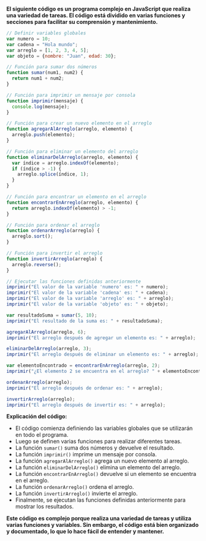 **El siguiente código es un programa complejo en JavaScript que realiza una variedad de tareas. El código está dividido en varias funciones y secciones para facilitar su comprensión y mantenimiento.**

```javascript
// Definir variables globales
var numero = 10;
var cadena = "Hola mundo";
var arreglo = [1, 2, 3, 4, 5];
var objeto = {nombre: "Juan", edad: 30};

// Función para sumar dos números
function sumar(num1, num2) {
  return num1 + num2;
}

// Función para imprimir un mensaje por consola
function imprimir(mensaje) {
  console.log(mensaje);
}

// Función para crear un nuevo elemento en el arreglo
function agregarAlArreglo(arreglo, elemento) {
  arreglo.push(elemento);
}

// Función para eliminar un elemento del arreglo
function eliminarDelArreglo(arreglo, elemento) {
  var índice = arreglo.indexOf(elemento);
  if (índice > -1) {
    arreglo.splice(índice, 1);
  }
}

// Función para encontrar un elemento en el arreglo
function encontrarEnArreglo(arreglo, elemento) {
  return arreglo.indexOf(elemento) > -1;
}

// Función para ordenar el arreglo
function ordenarArreglo(arreglo) {
  arreglo.sort();
}

// Función para invertir el arreglo
function invertirArreglo(arreglo) {
  arreglo.reverse();
}

// Ejecutar las funciones definidas anteriormente
imprimir("El valor de la variable 'numero' es: " + numero);
imprimir("El valor de la variable 'cadena' es: " + cadena);
imprimir("El valor de la variable 'arreglo' es: " + arreglo);
imprimir("El valor de la variable 'objeto' es: " + objeto);

var resultadoSuma = sumar(5, 10);
imprimir("El resultado de la suma es: " + resultadoSuma);

agregarAlArreglo(arreglo, 6);
imprimir("El arreglo después de agregar un elemento es: " + arreglo);

eliminarDelArreglo(arreglo, 3);
imprimir("El arreglo después de eliminar un elemento es: " + arreglo);

var elementoEncontrado = encontrarEnArreglo(arreglo, 2);
imprimir("¿El elemento 2 se encuentra en el arreglo? " + elementoEncontrado);

ordenarArreglo(arreglo);
imprimir("El arreglo después de ordenar es: " + arreglo);

invertirArreglo(arreglo);
imprimir("El arreglo después de invertir es: " + arreglo);
```

**Explicación del código:**

* El código comienza definiendo las variables globales que se utilizarán en todo el programa.
* Luego se definen varias funciones para realizar diferentes tareas.
* La función `sumar()` suma dos números y devuelve el resultado.
* La función `imprimir()` imprime un mensaje por consola.
* La función `agregarAlArreglo()` agrega un nuevo elemento al arreglo.
* La función `eliminarDelArreglo()` elimina un elemento del arreglo.
* La función `encontrarEnArreglo()` devuelve si un elemento se encuentra en el arreglo.
* La función `ordenarArreglo()` ordena el arreglo.
* La función `invertirArreglo()` invierte el arreglo.
* Finalmente, se ejecutan las funciones definidas anteriormente para mostrar los resultados.

**Este código es complejo porque realiza una variedad de tareas y utiliza varias funciones y variables. Sin embargo, el código está bien organizado y documentado, lo que lo hace fácil de entender y mantener.**